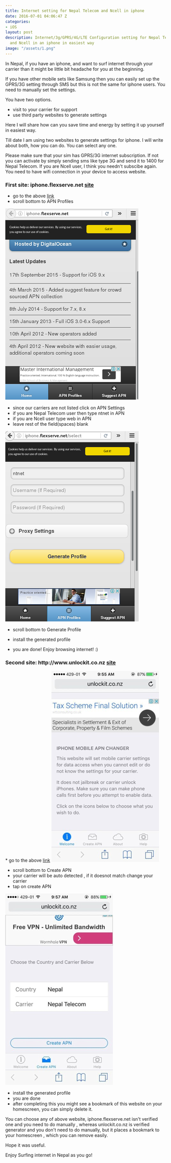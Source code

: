 ```yaml
---
title: Internet setting for Nepal Telecom and Ncell in iphone
date: 2016-07-01 04:06:47 Z
categories:
- iOS
layout: post
description: Internet/3g/GPRS/4G/LTE Configuration setting for Nepal Telecom(NTC)
  and Ncell in an iphone in easiest way
image: "/assets/1.png"
---
```


In Nepal, if you have an iphone, and want to surf internet through your carrier than it might be little bit headache for you at the beginning. 

If you have other mobile sets like Samsung then you can easily set up the GPRS/3G setting through SMS but this is not the same for iphone users. You need to manually set the settings.

You have two options.

 * visit to your carrier for support
 * use third party websites to generate settings 

Here I will share how can you save time and energy by setting it up yourself in easiest way.

Till date I am using two websites to generate settings for iphone. I will write about both, how you can do. You can select any one.

Please make sure that your sim has GPRS/3G internet subscription. If not you can activate by simply sending sms like type 3G and send it to 1400 for Nepal Telecom. If you are Ncell user, I think you needn't subscibe again.
You need to have wifi connection in your device to access website.

<h3>First site: iphone.flexserve.net <a href="http://iphone.flexserve.net" target="blank" >site</a></h3>

* go to the above <a href="http://iphone.flexserve.net" target="blank" >link</a>
* scroll bottom to APN Profiles

<img src="/assets/1.png" alt=""/>

* since our carriers are not listed click on APN Settings
 * if you are Nepal Telecom user then type ntnet in APN
 * if you are Ncell user type web in APN
 * leave rest of the field(spaces) blank

<img src="/assets/22.png" alt=""/>

 * scroll bottom to Generate Profile

 * install the generated profile
 * you are done! Enjoy browsing internet! :)



<h3> Second site: http://www.unlockit.co.nz <a href="http://www.unlockit.co.nz" target="blank" >site</a></h3>
* go to the above <a href="http://www.unlockit.co.nz" target="blank">link</a>

<img src="/assets/33.jpg" alt=""/>

* scroll bottom to Create APN
* your carrier will be auto detected , if it doesnot match change your carrier
* tap on create APN

<img src="/assets/44.jpg" alt=""/>

* install the generated profile
* you are done
* after completing this you might see a bookmark of this website on your homescreen, you can simply delete it.

You can choose any of above website, iphone.flexserve.net isn't verified one and you need to do manually , whereas unlockit.co.nz is verified generator and you don't need to do manually, but it places a bookmark to your homescreen , which you can remove easily.

Hope it was useful.

Enjoy Surfing internet in Nepal as you go!

